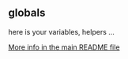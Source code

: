 ## globals

here is your variables, helpers ...

[More info in the main README file](../../../README.md)